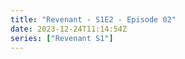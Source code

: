 ```yaml
---
title: "Revenant - S1E2 - Episode 02"
date: 2023-12-24T11:14:54Z
series: ["Revenant S1"]
---
```



<mux-player stream-type="on-demand"
  src="https://kp3d-my.sharepoint.com/personal/ryoo_kp3d_onmicrosoft_com/_layouts/15/download.aspx?share=EdKSE1CwvhNEnjGChMiQIs8B1lIjfki0aItYvwZKeqb6vg" prefer-playback="mse" controls>
  </mux-player>
  
  
  <script src="https://cdn.jsdelivr.net/npm/@mux/mux-player"></script>
  
 <script type="application/ld+json">
 {
  "@context": "https://schema.org/",
  "@type": "VideoObject",
  "name": "Revenant - S1E2 - Episode 01",
  "contentUrl": "https://stream.mux.com/9VLsf79GjQM8a2x01SnXoNDpXuuRNPWPq1R2gwhLo1Lk.m3u8",
  "thumbnailUrl": "https://www.themoviedb.org/t/p/original/aGuBIB79vDDQKcsQUIF5fa5P07b.jpg?width=314&fit_mode=preserve&time=25",
  "uploadDate": "2023-12-14T12:54:56Z",
}

</script>